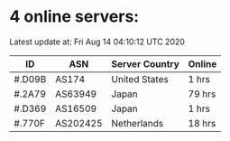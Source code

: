 # 4 online servers:

Latest update at: Fri Aug 14 04:10:12 UTC 2020

| ID | ASN | Server Country | Online |
| -- | --- | -------------- | ------ |
| #.D09B | AS174 | United States | 1 hrs |
| #.2A79 | AS63949 | Japan | 79 hrs |
| #.D369 | AS16509 | Japan | 1 hrs |
| #.770F | AS202425 | Netherlands | 18 hrs |

